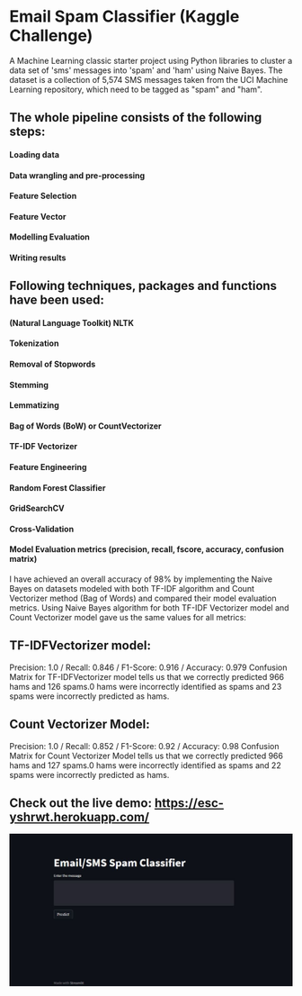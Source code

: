 # Email Spam Classifier (Kaggle Challenge)
A Machine Learning classic starter project using Python libraries to cluster a data set of 'sms' messages into 'spam' and 'ham' using Naive Bayes. The dataset is a collection of 5,574 SMS messages taken from the UCI Machine Learning repository, which need to be tagged as "spam" and "ham".
## The whole pipeline consists of the following steps:
#### Loading data
#### Data wrangling and pre-processing
#### Feature Selection 
#### Feature Vector 
#### Modelling Evaluation 
#### Writing results

## Following techniques, packages and functions have been used:
#### (Natural Language Toolkit) NLTK
#### Tokenization
#### Removal of Stopwords
#### Stemming
#### Lemmatizing
#### Bag of Words (BoW) or CountVectorizer
#### TF-IDF Vectorizer
#### Feature Engineering
#### Random Forest Classifier
#### GridSearchCV
#### Cross-Validation
#### Model Evaluation metrics (precision, recall, fscore, accuracy, confusion matrix)

I have achieved an overall accuracy of 98% by implementing the Naive Bayes on datasets modeled with both TF-IDF algorithm and Count Vectorizer method (Bag of Words) and compared their model evaluation metrics. Using Naive Bayes algorithm for both TF-IDF Vectorizer model and Count Vectorizer model gave us the same values for all metrics:

## TF-IDFVectorizer model:

Precision: 1.0 / Recall: 0.846 / F1-Score: 0.916 / Accuracy: 0.979
Confusion Matrix for TF-IDFVectorizer model tells us that we correctly predicted 966 hams and 126 spams.0 hams were incorrectly identified as spams and 23 spams were incorrectly predicted as hams.

## Count Vectorizer Model:
Precision: 1.0 / Recall: 0.852 / F1-Score: 0.92 / Accuracy: 0.98
Confusion Matrix for Count Vectorizer Model tells us that we correctly predicted 966 hams and 127 spams.0 hams were incorrectly identified as spams and 22 spams were incorrectly predicted as hams.

## Check out the live demo: https://esc-yshrwt.herokuapp.com/

![screenshots](https://github.com/yashrajrawat/Spam-Ham-Classifier/blob/main/screenshots/esc.JPG)
